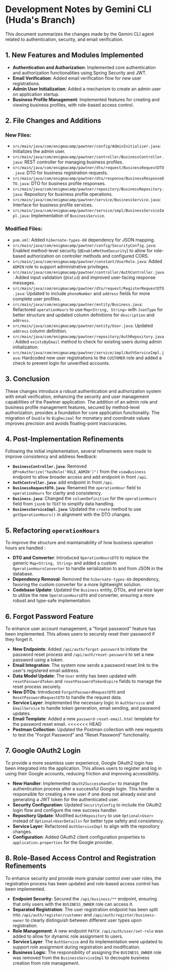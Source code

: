# Development Notes by Gemini CLI (Huda's Branch)

This document summarizes the changes made by the Gemini CLI agent related to authentication, security, and email verification.

## 1. New Features and Modules Implemented

- **Authentication and Authorization**: Implemented core authentication and authorization functionalities using Spring Security and JWT.
- **Email Verification**: Added email verification flow for new user registrations.
- **Admin User Initialization**: Added a mechanism to create an admin user on application startup.
- **Business Profile Management**: Implemented features for creating and viewing business profiles, with role-based access control.

## 2. File Changes and Additions

### New Files:

- `src/main/java/com/enigmacamp/pawtner/config/AdminInitializer.java`: Initializes the admin user.
- `src/main/java/com/enigmacamp/pawtner/controller/BusinessController.java`: REST controller for managing business profiles.
- `src/main/java/com/enigmacamp/pawtner/dto/request/BusinessRequestDTO.java`: DTO for business registration requests.
- `src/main/java/com/enigmacamp/pawtner/dto/response/BusinessResponseDTO.java`: DTO for business profile responses.
- `src/main/java/com/enigmacamp/pawtner/repository/BusinessRepository.java`: Repository for business profile operations.
- `src/main/java/com/enigmacamp/pawtner/service/BusinessService.java`: Interface for business profile services.
- `src/main/java/com/enigmacamp/pawtner/service/impl/BusinessServiceImpl.java`: Implementation of `BusinessService`.

### Modified Files:

- `pom.xml`: Added `hibernate-types-60` dependency for JSON mapping.
- `src/main/java/com/enigmacamp/pawtner/config/SecurityConfig.java`: Enabled method-level security (`@EnableMethodSecurity`) to allow for role-based authorization on controller methods and configured CORS.
- `src/main/java/com/enigmacamp/pawtner/constant/UserRole.java`: Added `ADMIN` role to support administrative privileges.
- `src/main/java/com/enigmacamp/pawtner/controller/AuthController.java`: Added input validation (`@Valid`) and improved user-facing response messages.
- `src/main/java/com/enigmacamp/pawtner/dto/request/RegisterRequestDTO.java`: Updated to include `phoneNumber` and `address` fields for more complete user profiles.
- `src/main/java/com/enigmacamp/pawtner/entity/Business.java`: Refactored `operationHours` to use `Map<String, String>` with `JsonType` for better structure and updated column definitions for `description` and `address`.
- `src/main/java/com/enigmacamp/pawtner/entity/User.java`: Updated `address` column definition.
- `src/main/java/com/enigmacamp/pawtner/repository/AuthRepository.java`: Added `existsByEmail` method to check for existing users during admin initialization.
- `src/main/java/com/enigmacamp/pawtner/service/impl/AuthServiceImpl.java`: Hardcoded new user registrations to the `CUSTOMER` role and added a check to prevent login for unverified accounts.

## 3. Conclusion

These changes introduce a robust authentication and authorization system with email verification, enhancing the security and user management capabilities of the Pawtner application. The addition of an admin role and business profile management features, secured by method-level authorization, provides a foundation for core application functionality. The migration of `Double` to `BigDecimal` for monetary and coordinate values improves precision and avoids floating-point inaccuracies.

## 4. Post-Implementation Refinements

Following the initial implementation, several refinements were made to improve consistency and address feedback:

- **`BusinessController.java`**: Removed `@PreAuthorize("hasRole('ROLE_ADMIN')")` from the `viewBusiness` endpoint to allow broader access and add endpoint in front `/api`.
- **`AuthController.java`**: add endpoint in front `/api`.
- **`BusinessRequestDTO.java`**: Renamed the `operationHour` field to `operationHours` for clarity and consistency.
- **`Business.java`**: Changed the `columnDefinition` for the `operationHours` field from `jsonb` to `TEXT` to simplify data handling.
- **`BusinessServiceImpl.java`**: Updated the `create` method to use `getOperationHours()` in alignment with the DTO changes.

## 5. Refactoring `operationHours`

To improve the structure and maintainability of how business operation hours are handled :

- **DTO and Converter**: Introduced `OperationHoursDTO` to replace the generic `Map<String, String>` and added a custom `OperationHoursConverter` to handle serialization to and from JSON in the database.
- **Dependency Removal**: Removed the `hibernate-types-60` dependency, favoring the custom converter for a more lightweight solution.
- **Codebase Update**: Updated the `Business` entity, DTOs, and service layer to utilize the new `OperationHoursDTO` and converter, ensuring a more robust and type-safe implementation.

## 6. Forgot Password Feature

To enhance user account management, a "forgot password" feature has been implemented. This allows users to securely reset their password if they forget it.

- **New Endpoints**: Added `/api/auth/forgot-password` to initiate the password reset process and `/api/auth/reset-password` to set a new password using a token.
- **Email Integration**: The system now sends a password reset link to the user's registered email address.
- **Data Model Update**: The `User` entity has been updated with `resetPasswordToken` and `resetPasswordTokenExpire` fields to manage the reset process securely.
- **New DTOs**: Introduced `ForgotPasswordRequestDTO` and `ResetPasswordRequestDTO` to handle the request data.
- **Service Layer**: Implemented the necessary logic in `AuthService` and `EmailService` to handle token generation, email sending, and password updates.
- **Email Template**: Added a new `password-reset-email.html` template for the password reset email.
<<<<<<< HEAD
- **Postman Collection**: Updated the Postman collection with new requests to test the "Forgot Password" and "Reset Password" functionality.

## 7. Google OAuth2 Login

To provide a more seamless user experience, Google OAuth2 login has been integrated into the application. This allows users to register and log in using their Google accounts, reducing friction and improving accessibility.

- **New Handler**: Implemented `OAuth2SuccessHandler` to manage the authentication process after a successful Google login. This handler is responsible for creating a new user if one does not already exist and generating a JWT token for the authenticated user.
- **Security Configuration**: Updated `SecurityConfig` to include the OAuth2 login flow and configure the new success handler.
- **Repository Update**: Modified `AuthRepository` to use `Optional<User>` instead of `Optional<UserDetails>` for better type safety and consistency.
- **Service Layer**: Refactored `AuthServiceImpl` to align with the repository changes.
- **Configuration**: Added OAuth2 client configuration properties to `application.properties` for the Google provider.

## 8. Role-Based Access Control and Registration Refinements

To enhance security and provide more granular control over user roles, the registration process has been updated and role-based access control has been implemented.

- **Endpoint Security**: Secured the `/api/business/**` endpoint, ensuring that only users with the `BUSINESS_OWNER` role can access it.
- **Separated Registration**: The user registration endpoint has been split into `/api/auth/register/customer` and `/api/auth/register/business-owner` to clearly distinguish between different user types upon registration.
- **Role Management**: A new endpoint `PATCH /api/auth/user/set-role` was added to allow for dynamic role assignment to users.
- **Service Layer**: The `AuthService` and its implementation were updated to support role assignment during registration and modification.
- **Business Logic**: The responsibility of assigning the `BUSINESS_OWNER` role was removed from the `BusinessServiceImpl` to decouple business creation from role management.

